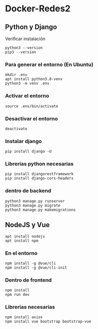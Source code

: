 # Docker-Redes2

## Python y Django

Verificar instalación
```
python3 --version
pip3 --version
```

### Para generar el entorno (En Ubuntu)
```
mkdir .env
apt install python3.8-venv
python3 -m venv .env
```
### Activar el entorno

```
source .env/bin/activate
```

### Desactivar el entorno
```
deactivate
```

### Instalar django
```
pip install django -U
```
### Librerías python necesarias
```
pip install djangorestframework
pip install django-cors-headers
```
### dentro de backend
```
python3 manage.py runserver
python3 manage.py migrate
python3 manage.py makemigrations
```

## NodeJS y Vue

```
apt install nodejs
apt install npm
```
### En el entorno
```
npm install -g @vue/cli
npm install -g @vue/cli-init
```
### Dentro de frontend
```
npm install
npm run dev
```

### Librerias necesarias
```
npm install axios
npm install vue bootstrap bootstrap-vue
```